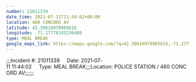 ```yaml
---
number: 21011339
date_time: 2021-07-11T11:44:02+00:00
location: 460 CONCORD AV
latitude: 42.39616070985616
longitude: -71.17770145236408
type: MEAL BREAK
google_maps_link: https://maps.google.com/?q=42.39616070985616,-71.17770145236408
---
```


;;;Incident #: 21011339     Date: 2021‐07‐11 11:44:02     Type: MEAL BREAK;;;Location: POLICE STATION / 460 CONCORD AV;;;;;;
